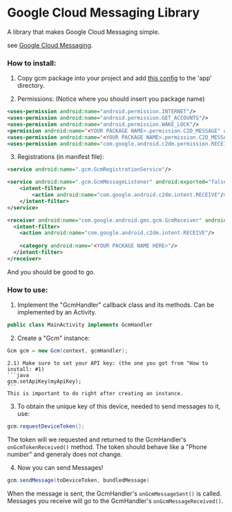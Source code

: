 # Google Cloud Messaging Library
A library that makes Google Cloud Messaging simple.

see [Google Cloud Messaging](https://developers.google.com/cloud-messaging/).

### How to install:
1) Copy gcm package into your project and add [this config](https://developers.google.com/cloud-messaging/android/start) to the 'app' directory.

2) Permissions: (Notice where you should insert you package name)

```xml
<uses-permission android:name="android.permission.INTERNET"/>
<uses-permission android:name="android.permission.GET_ACCOUNTS"/>
<uses-permission android:name="android.permission.WAKE_LOCK"/>
<permission android:name="<YOUR PACKAGE NAME>.permission.C2D_MESSAGE" android:protectionLevel="signature"/>
<uses-permission android:name="<YOUR PACKAGE NAME>.permission.C2D_MESSAGE"/>
<uses-permission android:name="com.google.android.c2dm.permission.RECEIVE"/>
```


3) Registrations (in manifest file):

```xml
<service android:name=".gcm.GcmRegistrationService"/>
```
```xml
<service android:name=".gcm.GcmMessageListener" android:exported="false">
	<intent-filter>
		<action android:name="com.google.android.c2dm.intent.RECEIVE"/>
	</intent-filter>
</service>
```
```xml
<receiver android:name="com.google.android.gms.gcm.GcmReceiver" android:exported="true" android:permission="com.google.android.c2dm.permission.SEND">
  <intent-filter>
  	<action android:name="com.google.android.c2dm.intent.RECEIVE"/>
  
  	<category android:name="<YOUR PACKAGE NAME HERE>"/>
  </intent-filter>
</receiver>
```

And you should be good to go.

### How to use:

1) Implement the "GcmHandler" callback class and its methods. Can be implemented by an Activity.
```java
public class MainActivity implements GcmHandler
```

2) Create a "Gcm" instance:
```java
Gcm gcm = new Gcm(context, gcmHandler);
```

	2.1) Make sure to set your API key: (the one you got from "How to install: #1)
	```java
	gcm.setApiKey(myApiKey);
	```
	This is important to do right after creating an instance.

3) To obtain the unique key of this device, needed to send messages to it, use:
```java
gcm.requestDeviceToken();
```
The token will we requested and returned to the GcmHandler's `onGcmTokenReceived()` method.
The token should behave like a "Phone number" and generaly does not change.

4) Now you can send Messages!
```java
gcm.sendMessage(toDeviceToken, bundledMessage)
```

When the message is sent, the GcmHandler's `onGcmMessageSent()` is called.
Messages you receive will go to the GcmHandler's `onGcmMessageReceived()`.
